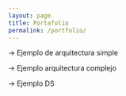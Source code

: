 ```yaml
---
layout: page
title: Portafolio
permalink: /portfolio/
---
```


 -> Ejemplo de arquitectura simple

 -> Ejemplo arquitectura complejo

 -> Ejemplo DS